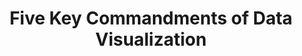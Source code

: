 ---
title: "Five Key Commandments of Data Visualization"
published: true
morea_id: reading-forbes-five-key-data-vis
morea_summary: "Brief article on data visualization helpful for the case study"
morea_url: https://www.forbes.com/sites/forbestechcouncil/2023/01/04/five-key-commandments-of-data-visualization/
morea_type: reading
morea_sort_order: 6 
morea_labels:
 - "Article"
---